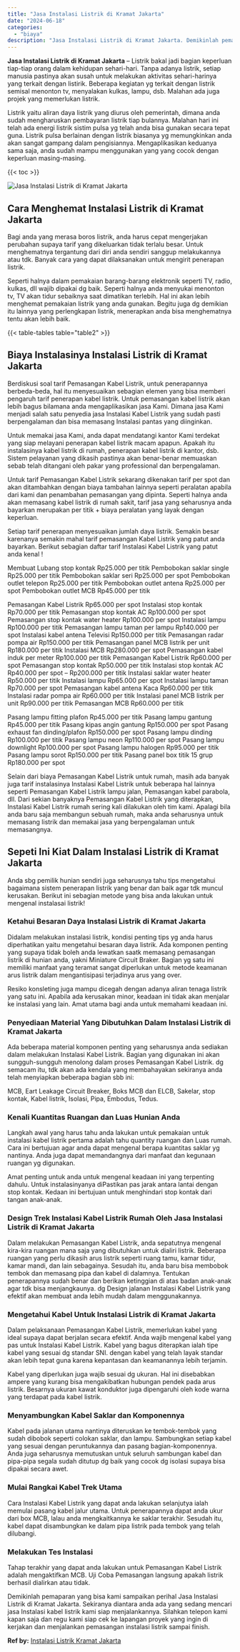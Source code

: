 ```yaml
---
title: "Jasa Instalasi Listrik di Kramat Jakarta"
date: "2024-06-18"
categories: 
  - "biaya"
description: "Jasa Instalasi Listrik di Kramat Jakarta. Demikinlah pemaparan yang bisa kami sampaikan perihal Jasa Instalasi Listrik di Kramat Jakarta. Sekiranya diantara..."
---
```


**Jasa Instalasi Listrik di Kramat Jakarta** – Listrik bakal jadi bagian keperluan tiap-tiap orang dalam kehidupan sehari-hari. Tanpa adanya listrik, setiap manusia pastinya akan susah untuk melakukan aktivitas sehari-harinya yang terkait dengan listirik. Beberapa kegiatan yg terkait dengan listrik semisal menonton tv, menyalakan kulkas, lampu, dsb. Malahan ada juga projek yang memerlukan listrik.

Listrik yaitu aliran daya listrik yang diurus oleh pemerintah, dimana anda sudah mengharuskan pembayaran listrik tiap bulannya. Malahan hari ini telah ada energi listrik sistim pulsa yg telah anda bisa gunakan secara tepat guna. Listrik pulsa berlainan dengan listrik biasanya yg memungkinkan anda akan sangat gampang dalam pengisiannya. Mengaplikasikan keduanya sama saja, anda sudah mampu menggunakan yang yang cocok dengan keperluan masing-masing.

{{< toc >}}

![Jasa Instalasi Listrik di Kramat Jakarta](/images/instalasi-listrik-murah44.png)

## Cara Menghemat Instalasi Listrik di Kramat Jakarta

Bagi anda yang merasa boros listrik, anda harus cepat mengerjakan perubahan supaya tarif yang dikeluarkan tidak terlalu besar. Untuk menghematnya tergantung dari diri anda sendiri sanggup melakukannya atau tdk. Banyak cara yang dapat dilaksanakan untuk mengirit penerapan listrik.

Seperti halnya dalam pemakaian barang-barang elektronik seperti TV, radio, kulkas, dll wajib dipakai dg baik. Seperti halnya anda menyukai menonton tv, TV akan tidur sebaiknya saat dimatikan terlebih. Hal ini akan lebih menghemat pemakaian listrik yang anda gunakan. Begitu juga dg demikian itu lainnya yang perlengkapan listrik, menerapkan anda bisa menghematnya tentu akan lebih baik.

{{< table-tables table="table2" >}}

## Biaya Instalasinya Instalasi Listrik di Kramat Jakarta

Berdiskusi soal tarif Pemasangan Kabel Listrik, untuk penerapannya berbeda-beda, hal itu menyesuaikan sebagian elemen yang bisa memberi pengaruh tarif penerapan kabel listrik. Untuk pemasangan kabel listrik akan lebih bagus bilamana anda mengaplikasikan jasa Kami. Dimana jasa Kami menjadi salah satu penyedia jasa Instalasi Kabel Listrik yang sudah pasti berpengalaman dan bisa memasang Instalasi pantas yang diinginkan.

Untuk memakai jasa Kami, anda dapat mendatangi kantor Kami terdekat yang siap melayani penerapan kabel listrik macam apapun. Apakah itu instalasinya kabel listrik di rumah, penerapan kabel listrik di kantor, dsb. Sistem pelayanan yang dikasih pastinya akan benar-benar memuaskan sebab telah ditangani oleh pakar yang professional dan berpengalaman.

Untuk tarif Pemasangan Kabel Listrik sekarang dikenakan tarif per spot dan akan ditambahkan dengan biaya tambahan lainnya seperti peralatan apabila dari kami dan penambahan pemasangan yang dipinta. Seperti halnya anda akan memasang kabel listrik di rumah sakit, tarif jasa yang seharusnya anda bayarkan merupakan per titik + biaya peralatan yang layak dengan keperluan.

Setiap tarif penerapan menyesuaikan jumlah daya listrik. Semakin besar karenanya semakin mahal tarif pemasangan Kabel Listrik yang patut anda bayarkan. Berikut sebagian daftar tarif Instalasi Kabel Listrik yang patut anda kenal !

Membuat Lubang stop kontak Rp25.000 per titik Pembobokan saklar single Rp25.000 per titik Pembobokan saklar seri Rp25.000 per spot Pembobokan outlet telepon Rp25.000 per titik Pembobokan outlet antena Rp25.000 per spot Pembobokan outlet MCB Rp45.000 per titik

Pemasangan Kabel Listrik Rp65.000 per spot Instalasi stop kontak Rp70.000 per titik Pemasangan stop kontak AC Rp100.000 per spot Pemasangan stop kontak water heater Rp100.000 per spot Instalasi lampu Rp100.000 per titik Pemasangan lampu taman per lampu Rp140.000 per spot Instalasi kabel antena Televisi Rp150.000 per titik Pemasangan radar pompa air Rp150.000 per titik Pemasangan panel MCB listrik per unit Rp180.000 per titik Instalasi MCB Rp280.000 per spot Pemasangan kabel induk per meter Rp100.000 per titik Pemasangan Kabel Listrik Rp60.000 per spot Pemasangan stop kontak Rp50.000 per titik Instalasi stop kontak AC Rp40.000 per spot – Rp200.000 per titik Instalasi saklar water heater Rp50.000 per titik Instalasi lampu Rp65.000 per spot Instalasi lampu taman Rp70.000 per spot Pemasangan kabel antena Kaca Rp60.000 per titik Instalasi radar pompa air Rp60.000 per titik Instalasi panel MCB listrik per unit Rp90.000 per titik Pemasangan MCB Rp60.000 per titik

Pasang lampu fitting plafon Rp45.000 per titik Pasang lampu gantung Rp45.000 per titik Pasang kipas angin gantung Rp150.000 per spot Pasang exhaust fan dinding/plafon Rp150.000 per spot Pasang lampu dinding Rp100.000 per titik Pasang lampu neon Rp110.000 per spot Pasang lampu downlight Rp100.000 per spot Pasang lampu halogen Rp95.000 per titik Pasang lampu sorot Rp150.000 per titik Pasang panel box titik 15 grup Rp180.000 per spot

Selain dari biaya Pemasangan Kabel Listrik untuk rumah, masih ada banyak juga tarif instalasinya Instalasi Kabel Listrik untuk beberapa hal lainnya seperti Pemasangan Kabel Listrik lampu jalan, Pemasangan kabel parabola, dll. Dari sekian banyaknya Pemasangan Kabel Listrik yang diterapkan, Instalasi Kabel Listrik rumah sering kali dilakukan oleh tim kami. Apalagi bila anda baru saja membangun sebuah rumah, maka anda seharusnya untuk memasang listrik dan memakai jasa yang berpengalaman untuk memasangnya.

## Sepeti Ini Kiat Dalam Instalasi Listrik di Kramat Jakarta


Anda sbg pemilik hunian sendiri juga seharusnya tahu tips mengetahui bagaimana sistem penerapan listrik yang benar dan baik agar tdk muncul kerusakan. Berikut ini sebagian metode yang bisa anda lakukan untuk mengenal instalasai listrik!

### Ketahui Besaran Daya Instalasi Listrik di Kramat Jakarta

Didalam melakukan instalasi listrik, kondisi penting tips yg anda harus diperhatikan yaitu mengetahui besaran daya listrik. Ada komponen penting yang supaya tidak boleh anda lewatkan saatk memasang pemasangan listrik di hunian anda, yakni Miniature Circuit Braker. Bagian yg satu ini memiliki manfaat yang teramat sangat diperlukan untuk metode keamanan arus listrik dalam mengantisipasi terjadinya arus yang over.

Resiko konsleting juga mampu dicegah dengan adanya aliran tenaga listrik yang satu ini. Apabila ada kerusakan minor, keadaan ini tidak akan menjalar ke instalasi yang lain. Amat utama bagi anda untuk memahami keadaan ini.

### Penyediaan Material Yang Dibutuhkan Dalam Instalasi Listrik di Kramat Jakarta

Ada beberapa material komponen penting yang seharusnya anda sediakan dalam melakukan Instalasi Kabel Listrik. Bagian yang digunakan ini akan sungguh-sungguh menolong dalam proses Pemasangan Kabel Listrik. dg semacam itu, tdk akan ada kendala yang membahayakan sekiranya anda telah menyiapkan beberapa bagian sbb ini:

MCB, Eart Leakage Circuit Breaker, Boks MCB dan ELCB, Sakelar, stop kontak, Kabel listrik, Isolasi, Pipa, Embodus, Tedus.

### Kenali Kuantitas Ruangan dan Luas Hunian Anda

Langkah awal yang harus tahu anda lakukan untuk pemakaian untuk instalasi kabel listrik pertama adalah tahu quantity ruangan dan Luas rumah. Cara ini bertujuan agar anda dapat mengenal berapa kuantitas saklar yg nantinya. Anda juga dapat memandangnya dari manfaat dan kegunaan ruangan yg digunakan.

Amat penting untuk anda untuk mengenal keadaan ini yang terpenting dahulu. Untuk instalasinyanya diPastikan pas jarak antara lantai dengan stop kontak. Kedaan ini bertujuan untuk menghindari stop kontak dari tangan anak-anak.

### Design Trek Instalasi Kabel Listrik Rumah Oleh Jasa Instalasi Listrik di Kramat Jakarta

Dalam melakukan Pemasangan Kabel Listrik, anda sepatutnya mengenal kira-kira ruangan mana saja yang dibutuhkan untuk dialiri listrik. Beberapa ruangan yang perlu dikasih arus listrik seperti ruang tamu, kamar tidur, kamar mandi, dan lain sebagainya. Sesudah itu, anda baru bisa membobok tembok dan memasang pipa dan kabel di dalamnya. Tentukan penerapannya sudah benar dan berikan ketinggian di atas badan anak-anak agar tdk bisa menjangkaunya. dg Design jalanan Instalasi Kabel Listrik yang efektif akan membuat anda lebih mudah dalam menggunakannya.

### Mengetahui Kabel Untuk Instalasi Listrik di Kramat Jakarta

Dalam pelaksanaan Pemasangan Kabel Listrik, memerlukan kabel yang ideal supaya dapat berjalan secara efektif. Anda wajib mengenal kabel yang pas untuk Instalasi Kabel Listrik. Kabel yang bagus diterapkan ialah tipe kabel yang sesuai dg standar SNI. dengan kabel yang telah layak standar akan lebih tepat guna karena kepantasan dan keamanannya lebih terjamin.

Kabel yang diperlukan juga wajib sesuai dg ukuran. Hal ini disebabkan ampere yang kurang bisa mengakibatkan hubungan pendek pada arus listrik. Besarnya ukuran kawat konduktor juga dipengaruhi oleh kode warna yang terdapat pada kabel listrik.

### Menyambungkan Kabel Saklar dan Komponennya

Kabel pada jalanan utama nantinya diteruskan ke tembok-tembok yang sudah dibobok seperti colokan saklar, dan lampu. Sambungkan setiap kabel yang sesuai dengan peruntukannya dan pasang bagian-komponennya. Anda juga seharusnya memutuskan untuk seluruh sambungan kabel dan pipa-pipa segala sudah ditutup dg baik yang cocok dg isolasi supaya bisa dipakai secara awet.

### Mulai Rangkai Kabel Trek Utama

Cara Instalasi Kabel Listrik yang dapat anda lakukan selanjutya ialah memulai pasang kabel jalur utama. Untuk penerapannya dapat anda ukur dari box MCB, lalau anda mengkaitkannya ke saklar terakhir. Sesudah itu, kabel dapat disambungkan ke dalam pipa listrik pada tembok yang telah dilubangi.

### Melakukan Tes Instalasi

Tahap terakhir yang dapat anda lakukan untuk Pemasangan Kabel Listrik adalah mengaktifkan MCB. Uji Coba Pemasangan langsung apakah listrik berhasil dialirkan atau tidak.

Demikinlah pemaparan yang bisa kami sampaikan perihal Jasa Instalasi Listrik di Kramat Jakarta. Sekiranya diantara anda ada yang sedang mencari jasa Instalasi kabel listrik kami siap menjalankannya. Silahkan telepon kami kapan saja dan regu kami siap cek ke lapangan proyek yang ingin di kerjakan dan menjalankan pemasangan instalasi listrik sampai finish.

**Ref by:** [Instalasi Listrik Kramat Jakarta](https://id.wikipedia.org/wiki/Instalasi)
